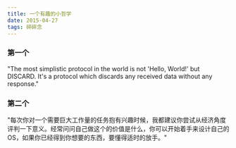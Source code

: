 ```yaml
---
title: 一个有趣的小哲学
date: 2015-04-27
tags: 碎碎念
---
```


### 第一个

"The most simplistic protocol in the world is not 'Hello, World!' but DISCARD. It's a protocol which discards any received data without any response."

### 第二个

"每次你对一个需要巨大工作量的任务抱有兴趣时候，我都建议你尝试从经济角度评判一下意义。经常问问自己做这个的价值是什么，你可以开始着手来设计自己的OS，如果你已经得到你想要的东西，要懂得适时的放手。"
